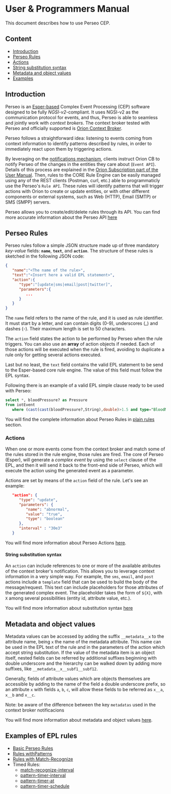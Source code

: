 # User & Programmers Manual

This document describes how to use Perseo CEP.

## Content

-   [Introduction](#introduction)
-   [Perseo Rules](#perseo-rules)
-   [Actions](#actions)
-   [String substitution syntax](#string-substitution-syntax)
-   [Metadata and object values](#metadata-and-object-values)
-   [Examples](#examples-of-epl-rules)

## Introduction

Perseo is an [Esper-based](http://www.espertech.com/esper/) Complex Event Processing (CEP) software designed to be fully
_NGSI-v2_-compliant. It uses NGSI-v2 as the communication protocol for events, and thus, Perseo is able to seamless and
jointly work with _context brokers_. The context broker tested with Perseo and officially supported is
[Orion Context Broker](https://github.com/telefonicaid/fiware-orion).

Perseo follows a straightforward idea: listening to events coming from context information to identify patterns
described by rules, in order to immediately react upon them by triggering actions.

By leveraging on the
[notifications mechanism](http://fiware-orion.readthedocs.io/en/latest/user/walkthrough_apiv2/index.html#subscriptions),
clients instruct Orion CB to notify Perseo of the changes in the entities they care about (`Event API`). Details of this
process are explained in the [Orion Subscription part of the User Manual](user/index.md#orion-subscription). Then, rules
to the CORE Rule Engine can be easily managed using any of the REST clients (Postman, curl, etc.) able to programmaticly
use the Perseo's `Rule API`. These rules will identify patterns that will trigger actions with Orion to create or update
entities, or with other different components or external systems, such as Web (HTTP), Email (SMTP) or SMS (SMPP)
servers.

Perseo allows you to create/edit/delete rules through its API. You can find more accurate information about the Perseo
API [here](../API/api.md)

## Perseo Rules

Perseo rules follow a simple JSON structure made up of three mandatory _key-value_ fields: **`name`**, **`text`**, and
**`action`**. The structure of these rules is sketched in the following JSON code:

```json
{
   "name":"<The name of the rule>",
   "text":"<Insert here a valid EPL statement>",
   "action":{
      "type":"[update|sms|email|post|twitter]",
      "parameters":{
         ...
      }
   }
}
```

The `name` field refers to the name of the rule, and it is used as rule identifier. It must start by a letter, and can
contain digits (0-9), underscores (\_) and dashes (-). Their maximum length is set to 50 characters.

The `action` field states the action to be performed by Perseo when the rule triggers. You can also use an **array** of
action objects if needed. Each of those actions will be executed when the rule is fired, avoiding to duplicate a rule
only for getting several actions executed.

Last but no least, the `text` field contains the valid EPL statement to be send to the Esper-based core rule engine. The
value of this field must follow the EPL syntax.

Following there is an example of a valid EPL simple clause ready to be used with Perseo:

```SQL
select *, bloodPressure? as Pressure
from iotEvent
   where (cast(cast(bloodPressure?,String),double)>1.5 and type="BloodMeter")]
```

You will find the complete information about Perseo Rules in [plain rules](.../API/plain_rules.md) section.

### Actions

When one or more events come from the context broker and match some of the rules stored in the rule engine, those rules
are fired. The core of Perseo (Esper), will generate a _complex event_ by using the `select` clause of the EPL, and then
it will send it back to the front-end side of Perseo, which will execute the action using the generated event as a
parameter.

Actions are set by means of the `action` field of the rule. Let's see an example:

```json
   "action": {
      "type": "update",
      "parameters": {
         "name": "abnormal",
         "value": "true",
         "type": "boolean"
      },
      "interval" : "30e3"
   }
```

You will find more information about Perseo Actions [here](../API/plain_rules.md#actions).

#### String substitution syntax

An `action` can include references to one or more of the available atributes of the context broker's notification. This
allows you to leverage context information in a very simple way. For example, the `sms`, `email`, and `post` actions
include a `template` field that can be used to build the body of the message/request. This text can include placeholders
for those attributes of the generated complex event. The placeholder takes the form of `${X}`, with `X` among several
possibilities (entity id, attribute value, etc.).

You will find more information about substitution syntax [here](../API/plain_rules.md#string-substitution-syntax)

## Metadata and object values

Metadata values can be accessed by adding the suffix `__metadata__x` to the attribute name, being `x` the name of the
metadata attribute. This name can be used in the EPL text of the rule and in the parameters of the action which accept
string substitution. If the value of the metadata item is an object itself, nested fields can be referred by additional
suffixes beginning with double underscore and the hierarchy can be walked down by adding more suffixes, like
`__metadata__x__subf1__subf12`.

Generally, fields of attribute values which are objects themselves are accessible by adding to the name of the field a
double underscore prefix, so an attribute `x` with fields `a`, `b`, `c`, will allow these fields to be referred as
`x__a`, `x__b` and `x__c`.

Note: be aware of the difference between the key `metadatas` used in the context broker notificacions

You will find more information about metadata and object values
[here](../API/plain_rules.md#metadata-and-object-values).

## Examples of EPL rules

-   [Basic Perseo Rules](https://github.com/telefonicaid/perseo-fe/tree/master/examples)
-   [Rules withPatterns](http://esper.espertech.com/release-8.4.0/reference-esper/html/event_patterns.html)
-   [Rules with Match-Recognize](http://esper.espertech.com/release-8.4.0/reference-esper/html/match-recognize.html)
-   Timed Rules:
    -   [match-recognize-interval](http://esper.espertech.com/release-8.4.0/reference-esper/html/match-recognize.html#match-recognize-interval)
    -   [pattern-timer-interval](http://esper.espertech.com/release-8.4.0/reference-esper/html/event_patterns.html#pattern-timer-interval)
    -   [pattern-timer-at](http://esper.espertech.com/release-8.4.0/reference-esper/html/event_patterns.html#pattern-timer-at)
    -   [pattern-timer-schedule](http://esper.espertech.com/release-8.4.0/reference-esper/html/event_patterns.html#pattern-timer-schedule)
